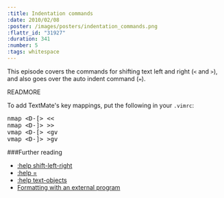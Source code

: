 ```yaml
--- 
:title: Indentation commands
:date: 2010/02/08
:poster: /images/posters/indentation_commands.png
:flattr_id: "31927"
:duration: 341
:number: 5
:tags: whitespace
---
```


This episode covers the commands for shifting text left and right (`<` and `>`), and also goes over the auto indent command (`=`).


READMORE


To add TextMate's key mappings, put the following in your `.vimrc`:

<pre class="brush: vimscript">
nmap &lt;D-[&gt; &lt;&lt;
nmap &lt;D-]&gt; &gt;&gt;
vmap &lt;D-[&gt; &lt;gv
vmap &lt;D-]&gt; &gt;gv
</pre>

###Further reading

* [:help shift-left-right][shifting]
* [:help =][autoformat]
* [:help text-objects][textobjects]
* [Formatting with an external program][autoformat]

[textobjects]: http://vimdoc.sourceforge.net/htmldoc/motion.html#text-objects
[shifting]: http://vimdoc.sourceforge.net/htmldoc/change.html#shift-left-right
[autoformat]: http://vimdoc.sourceforge.net/htmldoc/change.html#=
[equalprg]: http://vim.runpaint.org/editing/formatting-with-an-external-program/
